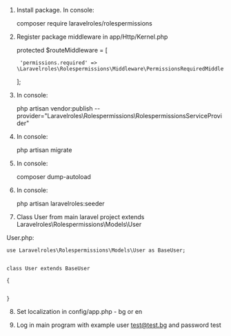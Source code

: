 1. Install package. In console:

	composer require laravelroles/rolespermissions

        
2. Register package middleware in app/Http/Kernel.php
    
	protected $routeMiddleware = [

		'permissions.required' => \Laravelroles\Rolespermissions\Middleware\PermissionsRequiredMiddleware::class,

	];
			    
	    
		    
3. In console:

	php artisan vendor:publish --provider="Laravelroles\Rolespermissions\RolespermissionsServiceProvider"

4. In console:

	php artisan migrate
	
5. In console:

	composer dump-autoload

6. In console:

	php artisan laravelroles:seeder


7. Class User from main laravel project  extends Laravelroles\Rolespermissions\Models\User

User.php:

	use Laravelroles\Rolespermissions\Models\User as BaseUser;


	class User extends BaseUser

	{


	}
8. Set localization in config/app.php - bg or en
    
9. Log in main program with example user test@test.bg and password test
